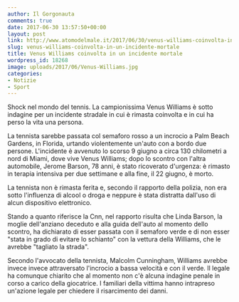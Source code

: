 ```yaml
---
author: Il Gorgonauta
comments: true
date: 2017-06-30 13:57:50+00:00
layout: post
link: http://www.atomodelmale.it/2017/06/30/venus-williams-coinvolta-in-un-incidente-mortale/
slug: venus-williams-coinvolta-in-un-incidente-mortale
title: Venus Williams coinvolta in un incidente mortale
wordpress_id: 18268
image: uploads/2017/06/Venus-Williams.jpg
categories:
- Notizie
- Sport
---
```


Shock nel mondo del tennis. La campionissima Venus Williams è sotto indagine per un incidente stradale in cui è rimasta coinvolta e in cui ha perso la vita una persona.

La tennista sarebbe passata col semaforo rosso a un incrocio a Palm Beach Gardens, in Florida, urtando violentemente un'auto con a bordo due persone. L'incidente è avvenuto lo scorso 9 giugno a circa 130 chilometri a nord di Miami, dove vive Venus Williams; dopo lo scontro con l'altra automobile, Jerome Barson, 78 anni, è stato ricoverato d'urgenza: è rimasto in terapia intensiva per due settimane e alla fine, il 22 giugno, è morto.

La tennista non è rimasta ferita e, secondo il rapporto della polizia, non era sotto l'influenza di alcool o droga e neppure è stata distratta dall'uso di alcun dispositivo elettronico.

Stando a quanto riferisce la Cnn, nel rapporto risulta che Linda Barson, la moglie dell'anziano deceduto e alla guida dell'auto al momento dello scontro, ha dichiarato di esser passata con il semaforo verde e di non esser "stata in grado di evitare lo schianto" con la vettura della Williams, che le avrebbe "tagliato la strada".

Secondo l'avvocato della tennista, Malcolm Cunningham, Williams avrebbe invece invece attraversato l'incrocio a bassa velocità e con il verde. Il legale ha comunque chiarito che al momento non c'è alcuna indagine penale in corso a carico della giocatrice. I familiari della vittima hanno intrapreso un'azione legale per chiedere il risarcimento dei danni.
